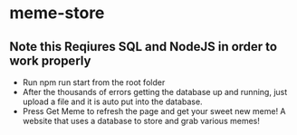 # meme-store
## Note this Reqiures SQL and NodeJS in order to work properly
- Run npm run start from the root folder
- After the thousands of errors getting the database up and running, just upload a file and it is auto put into the database.
- Press Get Meme to refresh the page and get your sweet new meme!
A website that uses a database to store and grab various memes!
